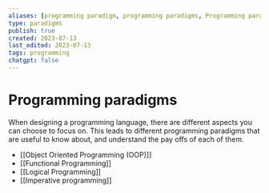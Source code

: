 ```yaml
---
aliases: [programming paradigm, programming paradigms, Programming paradigm]
type: paradigms
publish: true
created: 2023-07-13
last_edited: 2023-07-13
tags: programming
chatgpt: false
---
```

# Programming paradigms

When designing a programming language, there are different aspects you can choose to focus on. This leads to different programming paradigms that are useful to know about, and understand the pay offs of each of them.

- [[Object Oriented Programming (OOP)]]
- [[Functional Programming]]
- [[Logical Programming]]
- [[Imperative programming]]